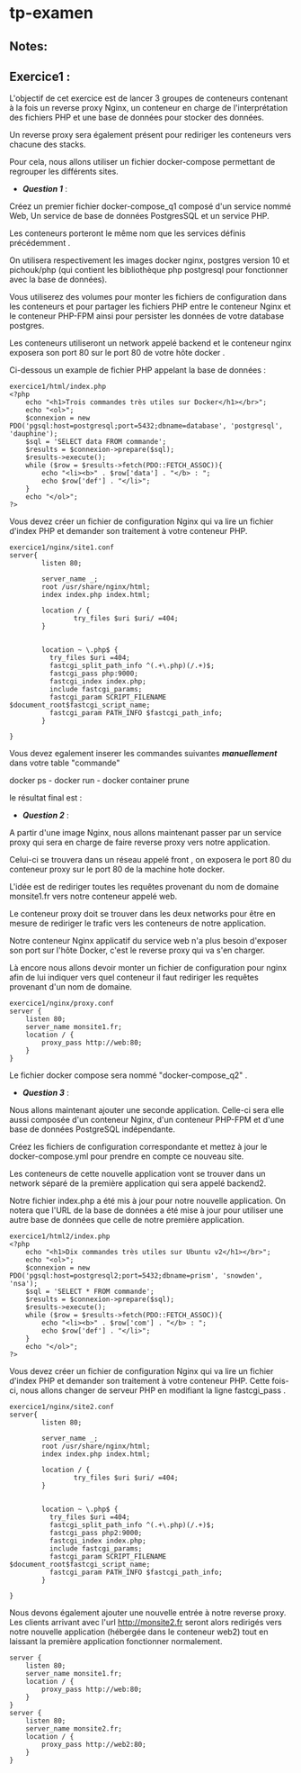 # tp-examen

## Notes: 

## Exercice1 :
L'objectif de cet exercice est de lancer 3 groupes de conteneurs contenant à la fois un reverse proxy Nginx, un conteneur en charge de l'interprétation des fichiers PHP et une base de données pour stocker des données. 

Un reverse proxy sera également présent pour rediriger les conteneurs vers chacune des stacks. 

Pour cela, nous allons utiliser un fichier docker-compose permettant de regrouper les différents sites. 

* ***Question 1*** : 

Créez un premier fichier docker-compose_q1 composé d'un service nommé Web, Un service de base de données PostgresSQL et un service PHP. 

Les conteneurs porteront le même nom que les services définis précédemment . 

On utilisera respectivement les images docker nginx, postgres version 10 et pichouk/php (qui contient les bibliothèque php postgresql pour fonctionner avec la base de données). 

Vous utiliserez des volumes pour monter les fichiers de configuration dans les conteneurs et pour partager les fichiers PHP entre le conteneur Nginx et le conteneur PHP-FPM ainsi pour persister les données de votre database postgres. 

Les conteneurs utiliseront un network appelé backend et le conteneur nginx exposera son port 80 sur le port 80 de votre hôte docker .

Ci-dessous un example de fichier PHP appelant la base de données : 

```
exercice1/html/index.php
<?php
    echo "<h1>Trois commandes très utiles sur Docker</h1></br>";
    echo "<ol>";
    $connexion = new PDO('pgsql:host=postgresql;port=5432;dbname=database', 'postgresql', 'dauphine');
    $sql = 'SELECT data FROM commande';
    $results = $connexion->prepare($sql);
    $results->execute();
    while ($row = $results->fetch(PDO::FETCH_ASSOC)){
        echo "<li><b>" . $row['data'] . "</b> : ";
        echo $row['def'] . "</li>";
    }
    echo "</ol>";
?>
```

Vous devez créer un fichier de configuration Nginx qui va lire un fichier d'index PHP et demander son traitement à votre conteneur PHP. 

```
exercice1/nginx/site1.conf
server{
        listen 80;

        server_name _;
        root /usr/share/nginx/html;
        index index.php index.html;

        location / {
                try_files $uri $uri/ =404;
        }


        location ~ \.php$ {
          try_files $uri =404;
          fastcgi_split_path_info ^(.+\.php)(/.+)$;
          fastcgi_pass php:9000;
          fastcgi_index index.php;
          include fastcgi_params;
          fastcgi_param SCRIPT_FILENAME $document_root$fastcgi_script_name;
          fastcgi_param PATH_INFO $fastcgi_path_info;
        }

}
```

Vous devez egalement inserer les commandes suivantes ***manuellement*** dans votre table "commande"

docker ps - docker run - docker container prune 


le résultat final est : 

* ***Question 2*** : 

A partir d'une image Nginx, nous allons maintenant passer par un service proxy qui sera en charge de faire reverse proxy vers notre application. 

Celui-ci se trouvera dans un réseau appelé front , on exposera le port 80 du conteneur proxy sur le port 80 de la machine hote docker. 

L'idée est de rediriger toutes les requêtes provenant du nom de domaine monsite1.fr vers notre conteneur appelé web. 

Le conteneur proxy doit se trouver dans les deux networks pour être en mesure de rediriger le trafic vers les conteneurs de notre application. 

Notre conteneur Nginx applicatif du service web n'a plus besoin d'exposer son port sur l'hôte Docker, c'est le reverse proxy qui va s'en charger. 

Là encore nous allons devoir monter un fichier de configuration pour nginx afin de lui indiquer vers quel conteneur il faut rediriger les requêtes provenant d'un nom de domaine. 

```
exercice1/nginx/proxy.conf
server {
	listen 80;
	server_name monsite1.fr;
	location / {
        proxy_pass http://web:80;
    }
}
```

Le fichier docker compose sera nommé "docker-compose_q2" . 

* ***Question 3*** : 

Nous allons maintenant ajouter une seconde application. Celle-ci sera elle aussi composée d'un conteneur Nginx, d'un conteneur PHP-FPM et d'une base de données PostgreSQL indépendante. 

Créez les fichiers de configuration correspondante et mettez à jour le docker-compose.yml pour prendre en compte ce nouveau site. 

Les conteneurs de cette nouvelle application vont se trouver dans un network séparé de la première application qui sera appelé backend2. 

Notre fichier index.php a été mis à jour pour notre nouvelle application. On notera que l'URL de la base de données a été mise à jour pour utiliser une autre base de données que celle de notre première application. 

```
exercice1/html2/index.php
<?php
    echo "<h1>Dix commandes très utiles sur Ubuntu v2</h1></br>";
    echo "<ol>";
    $connexion = new PDO('pgsql:host=postgresql2;port=5432;dbname=prism', 'snowden', 'nsa');
    $sql = 'SELECT * FROM commande';
    $results = $connexion->prepare($sql);
    $results->execute();
    while ($row = $results->fetch(PDO::FETCH_ASSOC)){
        echo "<li><b>" . $row['com'] . "</b> : ";
        echo $row['def'] . "</li>";
    }
    echo "</ol>";
?>
```
Vous devez créer un fichier de configuration Nginx qui va lire un fichier d'index PHP et demander son traitement à votre conteneur PHP. Cette fois-ci, nous allons changer de serveur PHP en modifiant la ligne fastcgi_pass .

```
exercice1/nginx/site2.conf
server{
        listen 80;

        server_name _;
        root /usr/share/nginx/html;
        index index.php index.html;

        location / {
                try_files $uri $uri/ =404;
        }


        location ~ \.php$ {
          try_files $uri =404;
          fastcgi_split_path_info ^(.+\.php)(/.+)$;
          fastcgi_pass php2:9000;
          fastcgi_index index.php;
          include fastcgi_params;
          fastcgi_param SCRIPT_FILENAME $document_root$fastcgi_script_name;
          fastcgi_param PATH_INFO $fastcgi_path_info;
        }

}
```
Nous devons également ajouter une nouvelle entrée à notre reverse proxy. Les clients arrivant avec l'url http://monsite2.fr seront alors redirigés vers notre nouvelle application (hébergée dans le conteneur web2) tout en laissant la première application fonctionner normalement. 
```
server {
	listen 80;
	server_name monsite1.fr;
	location / {
        proxy_pass http://web:80;
    }
}
server {
	listen 80;
	server_name monsite2.fr;
	location / {
        proxy_pass http://web2:80;
    }
}
```
